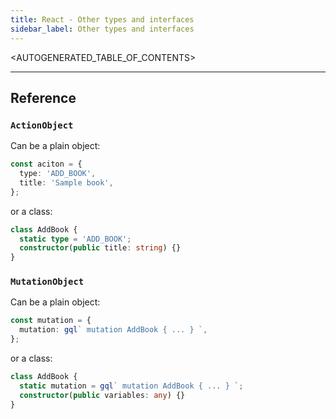 ```yaml
---
title: React - Other types and interfaces
sidebar_label: Other types and interfaces
---
```


<AUTOGENERATED_TABLE_OF_CONTENTS>

---

## Reference

### `ActionObject`

Can be a plain object:

```typescript
const aciton = {
  type: 'ADD_BOOK',
  title: 'Sample book',
};
```

or a class:

```typescript
class AddBook {
  static type = 'ADD_BOOK';
  constructor(public title: string) {}
}
```

### `MutationObject`

Can be a plain object:

```typescript
const mutation = {
  mutation: gql` mutation AddBook { ... } `,
};
```

or a class:

```typescript
class AddBook {
  static mutation = gql` mutation AddBook { ... } `;
  constructor(public variables: any) {}
}
```
